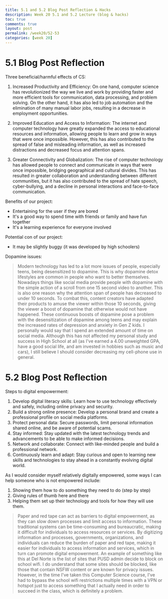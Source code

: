```yaml
---
title: 5.1 and 5.2 Blog Post Reflection & Hacks
description: Week 20 5.1 and 5.2 Lecture (blog & hacks)
toc: true
comments: true
layout: post
permalink: /week20/52-53
categories: [week 20]
---
```


# 5.1 Blog Post Reflection

Three beneficial/harmful effects of CS:

1. Increased Productivity and Efficiency: On one hand, computer science has revolutionized the way we live and work by providing faster and more efficient tools for communication, data processing, and problem solving. On the other hand, it has also led to job automation and the elimination of many manual labor jobs, resulting in a decrease in employment opportunities.

2. Improved Education and Access to Information: The internet and computer technology have greatly expanded the access to educational resources and information, allowing people to learn and grow in ways that were once impossible. However, this has also contributed to the spread of false and misleading information, as well as increased distractions and decreased focus and attention spans.

3. Greater Connectivity and Globalization: The rise of computer technology has allowed people to connect and communicate in ways that were once impossible, bridging geographical and cultural divides. This has resulted in greater collaboration and understanding between different communities, but it has also contributed to the spread of hate speech, cyber-bullying, and a decline in personal interactions and face-to-face communication.

Benefits of our project:
- Entertaining for the user if they are bored
- It's a good way to spend time with friends or family and have fun together
- It's a learning experience for everyone involved

Potential con of our project:
- It may be slightly buggy (it was developed by high schoolers)

Dopamine issues:

> Modern technology has led to a lot more issues of people, especially teens, being desensitized to dopamine. This is why dopamine detox lifestyles are common in people who want to better themselves. Nowadays things like social media provide people with dopamine with the simple action of a scroll from one 15 second video to another. This is also one reason why the attention span of people has decreased to under 10 seconds. To combat this, content creators have adapted their products to amuse the viewer within those 10 seconds, giving the viewer a boost of dopamine that otherwise would not have happened. These continuous boosts of dopamine pose a problem with the desensitization of dopamine among teens and may explain the increased rates of depression and anxiety in Gen Z kids. I personally would say that I spend an extended amount of time on social media. Although this has not affected my personal study and success in High School at all (as I've earned a 4.00 unweighted GPA, have a good social life, and am invested in hobbies such as music and cars), I still believe I should consider decreasing my cell-phone use in general.


# 5.2 Blog Post Reflection

Steps to digital empowerment:
1. Develop digital literacy skills: Learn how to use technology effectively and safely, including online privacy and security.
2. Build a strong online presence: Develop a personal brand and create a professional profile on social media platforms.
3. Protect personal data: Secure passwords, limit personal information shared online, and be aware of potential scams.
4. Stay informed: Stay updated with the latest technology trends and advancements to be able to make informed decisions.
5. Network and collaborate: Connect with like-minded people and build a professional network.
6. Continuously learn and adapt: Stay curious and open to learning new skills and technologies to stay ahead in a constantly evolving digital world.

As I would consider myself relatively digitally empowered, some ways I can help someone who is not empowered include:
1. Showing them how to do something they need to do (step by step)
2. Giving rules of thumb here and there
3. Helping them set up their technology and tools for how they will use them.

> Paper and red tape can act as barriers to digital empowerment, as they can slow down processes and limit access to information. These traditional systems can be time-consuming and bureaucratic, making it difficult for individuals to access resources or services. By digitizing information and processes, governments, organizations, and individuals can reduce the burden of paper and red tape, making it easier for individuals to access information and services, which in turn can promote digital empowerment. An example of something like this at Del Norte is the list of sites that PUSD admin decide to block on school wifi. I do understand that some sites should be blocked, like those that contain NSFW content or are known for privacy issues. However, in the time I've taken this Computer Science course, I've had to bypass the school wifi restrictions multiple times with a VPN or hotspot just to access something that I actually need in order to succeed in the class, which is definitely a problem.